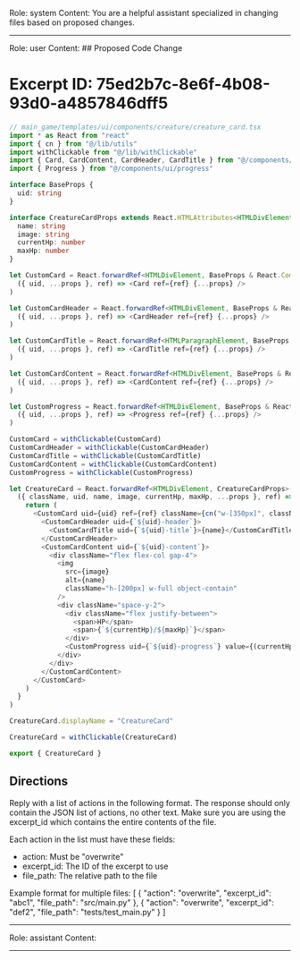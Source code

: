 Role: system
Content: You are a helpful assistant specialized in changing files based on proposed changes.
__________________
Role: user
Content: ## Proposed Code Change
# Excerpt ID: 75ed2b7c-8e6f-4b08-93d0-a4857846dff5
```typescript
// main_game/templates/ui/components/creature/creature_card.tsx
import * as React from "react"
import { cn } from "@/lib/utils"
import withClickable from "@/lib/withClickable"
import { Card, CardContent, CardHeader, CardTitle } from "@/components/ui/card"
import { Progress } from "@/components/ui/progress"

interface BaseProps {
  uid: string
}

interface CreatureCardProps extends React.HTMLAttributes<HTMLDivElement>, BaseProps {
  name: string
  image: string
  currentHp: number
  maxHp: number
}

let CustomCard = React.forwardRef<HTMLDivElement, BaseProps & React.ComponentProps<typeof Card>>(
  ({ uid, ...props }, ref) => <Card ref={ref} {...props} />
)

let CustomCardHeader = React.forwardRef<HTMLDivElement, BaseProps & React.ComponentProps<typeof CardHeader>>(
  ({ uid, ...props }, ref) => <CardHeader ref={ref} {...props} />
)

let CustomCardTitle = React.forwardRef<HTMLParagraphElement, BaseProps & React.ComponentProps<typeof CardTitle>>(
  ({ uid, ...props }, ref) => <CardTitle ref={ref} {...props} />
)

let CustomCardContent = React.forwardRef<HTMLDivElement, BaseProps & React.ComponentProps<typeof CardContent>>(
  ({ uid, ...props }, ref) => <CardContent ref={ref} {...props} />
)

let CustomProgress = React.forwardRef<HTMLDivElement, BaseProps & React.ComponentProps<typeof Progress>>(
  ({ uid, ...props }, ref) => <Progress ref={ref} {...props} />
)

CustomCard = withClickable(CustomCard)
CustomCardHeader = withClickable(CustomCardHeader)
CustomCardTitle = withClickable(CustomCardTitle)
CustomCardContent = withClickable(CustomCardContent)
CustomProgress = withClickable(CustomProgress)

let CreatureCard = React.forwardRef<HTMLDivElement, CreatureCardProps>(
  ({ className, uid, name, image, currentHp, maxHp, ...props }, ref) => {
    return (
      <CustomCard uid={uid} ref={ref} className={cn("w-[350px]", className)} {...props}>
        <CustomCardHeader uid={`${uid}-header`}>
          <CustomCardTitle uid={`${uid}-title`}>{name}</CustomCardTitle>
        </CustomCardHeader>
        <CustomCardContent uid={`${uid}-content`}>
          <div className="flex flex-col gap-4">
            <img
              src={image}
              alt={name}
              className="h-[200px] w-full object-contain"
            />
            <div className="space-y-2">
              <div className="flex justify-between">
                <span>HP</span>
                <span>{`${currentHp}/${maxHp}`}</span>
              </div>
              <CustomProgress uid={`${uid}-progress`} value={(currentHp / maxHp) * 100} />
            </div>
          </div>
        </CustomCardContent>
      </CustomCard>
    )
  }
)

CreatureCard.displayName = "CreatureCard"

CreatureCard = withClickable(CreatureCard)

export { CreatureCard }
```

## Directions
Reply with a list of actions in the following format. The response should only contain the JSON list of actions, no other text.
Make sure you are using the excerpt_id which contains the entire contents of the file.

Each action in the list must have these fields:
- action: Must be "overwrite"
- excerpt_id: The ID of the excerpt to use
- file_path: The relative path to the file

Example format for multiple files:
[
    {
        "action": "overwrite",
        "excerpt_id": "abc1",
        "file_path": "src/main.py"
    },
    {
        "action": "overwrite",
        "excerpt_id": "def2",
        "file_path": "tests/test_main.py"
    }
]
__________________
Role: assistant
Content: 
__________________
